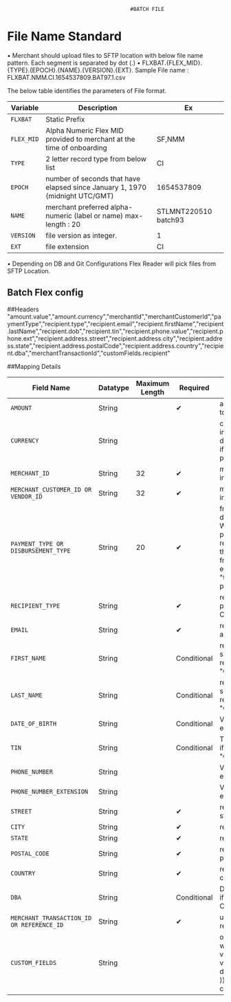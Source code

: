 											#BATCH FILE
																
# File Name Standard

•	Merchant should upload files to SFTP location with below file name pattern. Each segment is separated by dot (.)
•	FLXBAT.{FLEX_MID}.{TYPE}.{EPOCH}.{NAME}.{VERSION}.{EXT}. Sample File name : FLXBAT.NMM.CI.1654537809.BAT97.1.csv

The below table identifies the parameters of File format.

| Variable | Description | Ex |
| -------- | ------------------ | ------- |
| `FLXBAT` | Static Prefix |  |
| `FLEX_MID` | Alpha Numeric Flex MID provided to merchant at the time of onboarding | SF,NMM |
| `TYPE` | 2 letter record type from below list | CI |
| `EPOCH` | number of seconds that have elapsed since January 1, 1970 (midnight UTC/GMT) | 1654537809 |
| `NAME` | merchant preferred alpha-numeric (label or name) max-length : 20 | STLMNT220510 batch93 |
| `VERSION` | file version as integer. | 1 |
| `EXT` | file extension | CI |

•	Depending on DB and Git Configurations Flex Reader will pick files from SFTP Location.

## Batch Flex config

##Headers
"amount.value","amount.currency","merchantId","merchantCustomerId","paymentType","recipient.type","recipient.email","recipient.firstName","recipient.lastName","recipient.dob","recipient.tin","recipient.phone.value","recipient.phone.ext","recipient.address.street","recipient.address.city","recipient.address.state","recipient.address.postalCode","recipient.address.country","recipient.dba","merchantTransactionId","customFields.recipient"

##Mapping Details

| Field Name 		  | Datatype  | Maximum Length | Required | Comments |
| ------------------- | --------- | ---------------| ---------| ------------------------------------- |
| `AMOUNT` 			  |  String	  |				   | &#10004;	| amount to be used to initiate payment |
| `CURRENCY` 		  |  String	  |		 		   |  		| currency used to initiate the payment. default is set to USD if value is not present |
| `MERCHANT_ID` 	  | String	  |		 32		   | &#10004;	| merchant who initiated the request |
| `MERCHANT_CUSTOMER_ID OR VENDOR_ID` | String  |	 32  | &#10004;	| merchant who initiated the request |
| `PAYMENT_TYPE OR DISBURSEMENT_TYPE` | String  |  20 | &#10004;	| free text - Type of disbursement - Wages, Claims, promotions,Loans, refund etc- refer the extract taken from QA environment "types-of-payment-types.txt"  |
| `RECIPIENT_TYPE` 	  |  String	|		 			| &#10004;	| recipient type. possible values Consumer/Company |
| `EMAIL` 			  |  String	|		 			| &#10004;	| recipient email address |
| `FIRST_NAME` 		  |  String	|		 			| Conditional 	| recipient first name should be sent if the recipient type is "Consumer" |
| `LAST_NAME` 		  |  String	|		 			| Conditional 	| recipient last name should be sent if the recipient type is "Consumer" |
| `DATE_OF_BIRTH` 	  |  String	|		 			| Conditional 	| Value should be empty |
| `TIN` 			  |	 String	|		 			| Conditional 	| TIN should be sent if the recipient is "Company" |
| `PHONE_NUMBER`	  |  String	|		 			| 				| Value should be empty |
| `PHONE_NUMBER_EXTENSION` |  String  |		 		| 				| Value should be empty |
| `STREET` 			  | String	|		 			| &#10004;	| recipient address street|
| `CITY` 			  |	String	|					| &#10004;	| recipient city street |
| `STATE`			  | String	|		 			| &#10004;	| recipient state street |
| `POSTAL_CODE` 	  | String	|		 			| &#10004;	| recipient address postal code|
| `COUNTRY` 		  | String	|		 			| &#10004;	| recipient address country |
| `DBA`				  | String	|   				| Conditional | DBA should be sent if the recipient Company name  |
| `MERCHANT_TRANSACTION_ID OR REFERENCE_ID` | String	|	| &#10004;	| unique for each request |
| `CUSTOM_FIELDS` 	  |	String	|				    | 			| optional and value will be list of key value pairs(key and value pairs will be delimited by colon( : )) and delimited by comma(,) |


